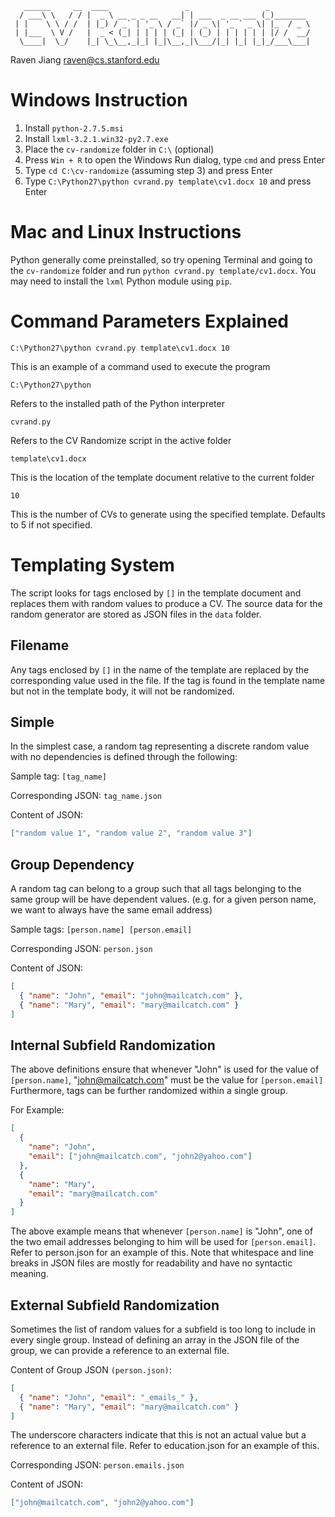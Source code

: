 ````
   ______     __  ____                 _                 _
  / ___\ \   / / |  _ \ __ _ _ __   __| | ___  _ __ ___ (_)_______
 | |    \ \ / /  | |_) / _` | '_ \ / _` |/ _ \| '_ ` _ \| |_  / _ \
 | |___  \ V /   |  _ < (_| | | | | (_| | (_) | | | | | | |/ /  __/
  \____|  \_/    |_| \_\__,_|_| |_|\__,_|\___/|_| |_| |_|_/___\___|

````

Raven Jiang
raven@cs.stanford.edu

Windows Instruction
==============================================================================

1.  Install `python-2.7.5.msi`
2.  Install `lxml-3.2.1.win32-py2.7.exe`
3.  Place the `cv-randomize` folder in `C:\` (optional)
4.  Press `Win + R` to open the Windows Run dialog, type `cmd` and press Enter
5.  Type `cd C:\cv-randomize` (assuming step 3) and press Enter
6.  Type `C:\Python27\python cvrand.py template\cv1.docx 10` and press Enter

Mac and Linux Instructions
==============================================================================

Python generally come preinstalled, so try opening Terminal and going to the
`cv-randomize` folder and run `python cvrand.py template/cv1.docx`. You may need to
install the `lxml` Python module using `pip`.

Command Parameters Explained
==============================================================================

`C:\Python27\python cvrand.py template\cv1.docx 10`

This is an example of a command used to execute the program

`C:\Python27\python`

Refers to the installed path of the Python interpreter

`cvrand.py`

Refers to the CV Randomize script in the active folder

`template\cv1.docx`

This is the location of the template document relative to the current folder

`10`

This is the number of CVs to generate using the specified template. Defaults
to 5 if not specified.

Templating System
==============================================================================

The script looks for tags enclosed by `[]` in the template document and replaces
them with random values to produce a CV. The source data for the random
generator are stored as JSON files in the `data` folder.

Filename
------------------------------------------------------------------------------
Any tags enclosed by `[]` in the name of the template are replaced by the
corresponding value used in the file. If the tag is found in the template name
but not in the template body, it will not be randomized.


Simple
------------------------------------------------------------------------------

In the simplest case, a random tag representing a discrete random value with
no dependencies is defined through the following:

Sample tag:           `[tag_name]`

Corresponding JSON:   `tag_name.json`

Content of JSON:
````JSON
["random value 1", "random value 2", "random value 3"]
````

Group Dependency
------------------------------------------------------------------------------

A random tag can belong to a group such that all tags belonging to the same
group will be have dependent values. (e.g. for a given person name, we want to
always have the same email address)

Sample tags:          `[person.name] [person.email]`

Corresponding JSON:   `person.json`

Content of JSON:
````JSON
[
  { "name": "John", "email": "john@mailcatch.com" },
  { "name": "Mary", "email": "mary@mailcatch.com" }
]
````

Internal Subfield Randomization
------------------------------------------------------------------------------

The above definitions ensure that whenever "John" is used for the value of
`[person.name]`, "john@mailcatch.com" must be the value for `[person.email]`
Furthermore, tags can be further randomized within a single group.

For Example:
````JSON
[
  {
    "name": "John",
    "email": ["john@mailcatch.com", "john2@yahoo.com"]
  },
  {
    "name": "Mary",
    "email": "mary@mailcatch.com"
  }
]
````

The above example means that whenever `[person.name]` is "John", one of the two
email addresses belonging to him will be used for `[person.email]`. Refer to
person.json for an example of this. Note that whitespace and line breaks in
JSON files are mostly for readability and have no syntactic meaning.

External Subfield Randomization
------------------------------------------------------------------------------

Sometimes the list of random values for a subfield is too long to include in
every single group. Instead of defining an array in the JSON file of the
group, we can provide a reference to an external file.

Content of Group JSON `(person.json)`:
````JSON
[
  { "name": "John", "email": "_emails_" },
  { "name": "Mary", "email": "mary@mailcatch.com" }
]
````

The underscore characters indicate that this is not an actual value but a
reference to an external file. Refer to education.json for an example of this.

Corresponding JSON:   `person.emails.json`

Content of JSON:
````JSON
["john@mailcatch.com", "john2@yahoo.com"]
````
